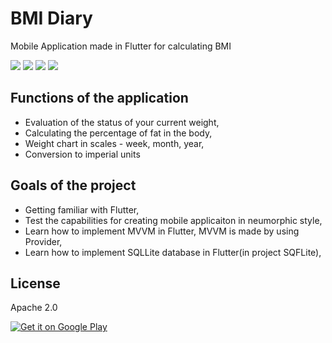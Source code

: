 # BMI Diary

Mobile Application made in Flutter for calculating BMI

![](https://play-lh.googleusercontent.com/Q2fBIktUd5lSkNYlQjvGZhvr5Jb23VKMuov5kw4MTR_P8jIpT4ApTXi8-gaFIrPYCkJh=w1165-h658)
![](https://play-lh.googleusercontent.com/tcew5iE9VsqgCQv54JGiKxQDQkFsnxbVX-MqNXIb_j4ANi-WFw3GH0CH68PTVG8RTfXH=w1165-h658)
![](https://play-lh.googleusercontent.com/s57q1hWutgPgHYsU4MjsWY_fYIdf4SLTIzPhBwE1beXXor4omyPjP0mPcItdLsT7lWg=w1423-h808)
![](https://play-lh.googleusercontent.com/Q2fBIktUd5lSkNYlQjvGZhvr5Jb23VKMuov5kw4MTR_P8jIpT4ApTXi8-gaFIrPYCkJh=w1165-h658)


## Functions of the application

- Evaluation of the status of your current weight,
- Calculating the percentage of fat in the body,
- Weight chart in scales - week, month, year,
- Conversion to imperial units

## Goals of the project

- Getting familiar with Flutter,
- Test the capabilities for creating mobile applicaiton in neumorphic style,
- Learn how to implement MVVM in Flutter, MVVM is made by using Provider,
- Learn how to implement SQLLite database in Flutter(in project SQFLite),


## License
Apache 2.0

[![Get it on Google Play](https://play.google.com/intl/en_us/badges/images/generic/en_badge_web_generic.png)](https://play.google.com/store/apps/details?id=com.szymonstasik.bmi_diary)
